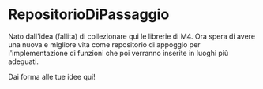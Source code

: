 # RepositorioDiPassaggio

Nato dall'idea (fallita) di collezionare qui le librerie di M4. 
Ora spera di avere una nuova e migliore vita come repositorio di appoggio per l'implementazione di funzioni che poi verranno inserite in luoghi più adeguati.

Dai forma alle tue idee qui!
